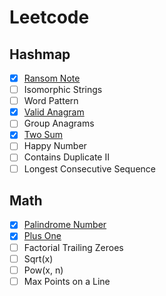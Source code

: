 # Leetcode

## Hashmap
- [X] [Ransom Note](hashmap/ransom-note.py)
- [ ] Isomorphic Strings 
- [ ] Word Pattern
- [X] [Valid Anagram](hashmap/valid-anagram.py)
- [ ] Group Anagrams
- [X] [Two Sum](hashmap/two-sum.py)
- [ ] Happy Number
- [ ] Contains Duplicate II
- [ ] Longest Consecutive Sequence

## Math
- [X] [Palindrome Number](math/palindrome-number.py)
- [X] [Plus One](math/plus-one.py)
- [ ] Factorial Trailing Zeroes
- [ ] Sqrt(x)
- [ ] Pow(x, n)
- [ ] Max Points on a Line

